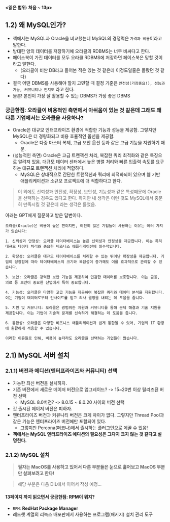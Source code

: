 **<읽은 범위: 처음 ~ 13p>**

## 1.2) 왜 MySQL인가?

- 책에서는 MySQL과 Oracle을 비교했는데 MySQL의 경쟁력은 `가격과 비용`이라고 말한다.
- 방대한 양의 데이터를 저장하기에 오라클의 RDBMS는 너무 비싸다고 한다.
- 페이스북이 가진 데이터를 모두 오라클 RDBMS에 저장하면 페이스북은 망할 것이라고 말한다.
  - (오라클이 비싼 DB라고 들어본 적은 있는 것 같은데 이정도일줄은 몰랐던 것 같다)
- 결국 어떤 DBMS를 사용해야 할지 고민할 때 결정 기준은 `안전성(가장중요!), 성능과 기능, 커뮤니티나 인지도` 라고 한다.
- 물론! 본인이 가장 잘 활용할 수 있는 DBMS가 가장 좋은 DBMS

### 궁금한점: 오라클이 비용적인 측면에서 아쉬움이 있는 것 같은데 그래도 왜 다른 기업에서는 오라클을 사용하나?

- Oracle은 대규모 엔터프라이즈 환경에 적합한 기능과 성능을 제공함. 그렇지만 MySQL은 더 경량화되고 비용 효율적인 옵션을 제공함.
  - Oracle은 다중 마스터 복제, 고급 보안 옵션 등과 같은 고급 기능을 지원하기 때문.
- (성능적인 측면) Oracle은 고급 트랜잭션 처리, 복잡한 쿼리 최적화와 같은 특징으로 알려져 있음. 대규모 데이터 센터에서 높은 병렬 처리와 빠른 입출력 속도를 요구하는 대규모 트랜잭션 처리에 적합하다.
  - MySQL은 상대적으로 간단한 트랜잭션과 쿼리에 최적화되어 있으며 웹 기반 애플리케이션과 소규모 프로젝트에 더 적합하다고 한다.

> 이 외에도 신뢰성과 안전성, 확장성, 보안성, 기능성과 같은 특성때문에 Oracle을 선택하는 경우도 있다고 한다. 하지만 내 생각은 이런 것도 MySQL에서 충분히 만족시킬 것 같은데 라는 생각은 들었음.

아래는 GPT에게 질문하고 받은 답변이다.

```
오라클(Oracle)은 비용이 높은 편이지만, 여전히 많은 기업들이 사용하는 이유는 여러 가지가 있습니다:

1. 신뢰성과 안정성: 오라클 데이터베이스는 높은 신뢰성과 안정성을 제공합니다. 이는 특히 대규모 데이터 처리와 중요한 비즈니스 애플리케이션에 필수적입니다.

2. 확장성: 오라클은 대규모 데이터베이스를 처리할 수 있는 뛰어난 확장성을 제공합니다. 기업이 성장함에 따라 데이터베이스의 크기와 복잡성이 증가해도 이를 효과적으로 관리할 수 있습니다.

3. 보안: 오라클은 강력한 보안 기능을 제공하여 민감한 데이터를 보호합니다. 이는 금융, 의료 등 보안이 중요한 산업에서 특히 중요합니다.

4. 기능성: 오라클은 다양한 고급 기능을 제공하여 복잡한 쿼리와 데이터 분석을 지원합니다. 이는 기업이 데이터로부터 인사이트를 얻고 의사 결정을 내리는 데 도움을 줍니다.

5. 지원 및 커뮤니티: 오라클은 광범위한 지원과 커뮤니티를 통해 문제 해결과 기술 지원을 제공합니다. 이는 기업이 기술적 문제를 신속하게 해결하는 데 도움을 줍니다.

6. 통합성: 오라클은 다양한 비즈니스 애플리케이션과 쉽게 통합될 수 있어, 기업의 IT 환경에 원활하게 적응할 수 있습니다.

이러한 이유들로 인해, 비용이 높더라도 오라클을 선택하는 기업들이 많습니다.
```

## 2.1) MySQL 서버 설치

### 2.1.1) 버전과 에디션(엔터프라이즈와 커뮤니티) 선택

- 가능한 최신 버전을 설치하자.
- 기존 버전에서 새로운 메이저 버전으로 업그레이드? -> 15~20번 이상 릴리즈된 버전 선택
  - MySQL 8.0버전? -> 8.0.15 ~ 8.0.20 사이의 버전 선택
- 갓 출시된 메이저 버전은 피하자.
- 엔터프라이즈 버전과 커뮤니티 버전은 크게 차이가 없다. 그렇지만 Thread Pool과 같은 기능은 엔터프라이즈 버전에만 포함되어 있다.
  - 그렇지만 Percona(퍼코나)에서 출시하는 플러그인으로 메꿀 수 있음!
- **책에서는 MySQL 엔터프라이즈 에디션의 필요성은 그다지 크지 않는 것 같다고 설명한다.**

### 2.1.2) MySQL 설치

> **필자는 MacOS를 사용하고 있어서 다른 부분들은 눈으로 훑어보고 MacOS 부분만 살펴보려고 한다!**

> 해당 부분은 다음 DIL에서 이어서 작성 예정...

#### 13페이지 까지 읽으면서 궁금한점: RPM이 뭐지?

- `RPM`: **RedHat Package Manager**
- 레드햇 계열의 리눅스 배포판에서 사용하는 프로그램(패키지) 설치 관리 도구
